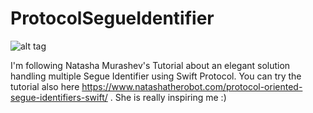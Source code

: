 # ProtocolSegueIdentifier


![alt tag](http://i.imgur.com/BU13Bkd.gif)


I'm following Natasha Murashev's Tutorial about an elegant solution handling multiple Segue Identifier using Swift Protocol. You can try the tutorial also here https://www.natashatherobot.com/protocol-oriented-segue-identifiers-swift/ . She is really inspiring me :)
